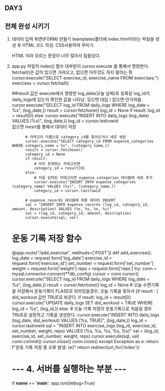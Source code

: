 ## DAY3 
## 전체 완성 시키기

1. 데이터 입력 화면(FORM) 만들기
   teamplates폴더에 index.html이라는 파일을 생성 후 HTML 코드 작성. CSS사용하여 꾸미기.

   HTML 이라 모르는 문장이 너무 많아서 힘들었다.



 2. app.py 파일의 index() 함수
      대부분이 cursor.execute 를 통해서 명령한다. fetchall()은 값이 있으면 가져오고, 없으면 아무것도 하지 말라는 뜻
       cursor.execute("SELECT exercise_id, exercise_name FROM exercises;")
       exercises = cursor.fetchall()
    
    ##result 값은 execute에서 명령한 log_date(오늘 날짜)로 등록된 log_id가 daily_logs에 있는지 확인한 값을 나타남. 있으면 대답 / 없으면 안가져옴.
    cursor.execute("SELECT log_id FROM daily_logs WHERE log_date = %s", (log_date,))
    result = cursor.fetchone()
    log_id = None
    if result:
        log_id = result[0]
    else:
       cursor.execute("INSERT INTO daily_logs (log_date) VALUES (%s)", (log_date,))
       log_id = cursor.lastrowid
    <br>없으면 inesrt를 통해서 데이터 저장
              
              # 카테고리 이름으로 category_id를 찾아오거나 새로 생성
              cursor.execute("SELECT category_id FROM expense_categories WHERE category_name = %s", (category_name,))
              result = cursor.fetchone()
              category_id = None
              if result:
                  # 이미 존재하는 카테고리면
                  category_id = result[0]
              else:
                  # 처음 입력된 카테고리면 expense_categories 테이블에 새로 추가
                  cursor.execute("INSERT INTO expense_categories (category_name) VALUES (%s)", (category_name,))
                  category_id = cursor.lastrowid
      
              # expense_records 테이블에 최종 데이터 INSERT
              sql = "INSERT INTO expense_records (log_id, category_id, amount, description) VALUES (%s, %s, %s, %s)"
              val = (log_id, category_id, amount, description)
              cursor.execute(sql, val)
      
         
      	
      #  운동 기록 저장 함수 
      @app.route("/add_exercise", methods=['POST'])
      def add_exercise():
          log_date = request.form['log_date']
          exercise_id = request.form['exercise_id']
          set_number = request.form['set_number']
          weight = request.form['weight']
          reps = request.form['reps']
          try:
              conn = mysql.connector.connect(**db_config)
              cursor = conn.cursor()
              cursor.execute("SELECT log_id FROM daily_logs WHERE log_date = %s", (log_date,))
              result = cursor.fetchone()
              log_id = None
                # 오늘 수면기록을 저장해서 운동기록이 FLASE로 되어있을경우, 오늘 기록을 찾아서 [if result : ] did_workout 값만 TRUE로 바꾼다.
              if result:
                  log_id = result[0]
                  cursor.execute("UPDATE daily_logs SET did_workout = TRUE WHERE log_id = %s", (log_id,))
              else:
                # 오늘 기록 저장이 운동기록으로 처음일 경우 TRUE로 설정하고 기록을 생성한다. 
                  cursor.execute("INSERT INTO daily_logs (log_date, did_workout) VALUES (%s, TRUE)", (log_date,))
                  log_id = cursor.lastrowid
              sql = "INSERT INTO exercise_logs (log_id, exercise_id, set_number, weight, reps) VALUES (%s, %s, %s, %s, %s)"
              val = (log_id, exercise_id, set_number, weight, reps)
              cursor.execute(sql, val)
              conn.commit()
              cursor.close()
              conn.close()
          except Exception as e:
              return f"운동 기록 저장 중 오류 발생: {e}"
          return redirect(url_for('index'))
      
      # --- 4. 서버를 실행하는 부분 ---
      if __name__ == '__main__':
          app.run(debug=True)
